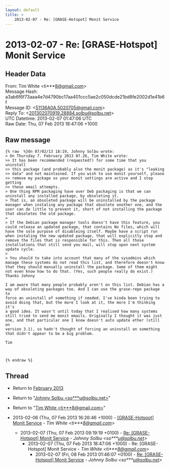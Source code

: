 ```yaml
---
layout: default
title: >
    2013-02-07 - Re: [GRASE-Hotspot] Monit Service
---
```


# 2013-02-07 - Re: [GRASE-Hotspot] Monit Service

## Header Data

From: Tim White \<ti***8@gmail.com\><br>
Message Hash: a3ab6f6f73aaa4e7d4790bc17aa401ccc5ae2c050dcde21bd8fe2002d1e41b6f<br>
Message ID: \<51136A0A.5020705@gmail.com\><br>
Reply To: \<201302070919.28884.solbu@solbu.net\><br>
UTC Datetime: 2013-02-07 01:47:06 UTC<br>
Raw Date: Thu, 07 Feb 2013 18:47:06 +1000<br>

## Raw message

```
{% raw  %}On 07/02/13 18:19, Johnny Solbu wrote:
> On Thursday 7. February 2013 07.26, Tim White wrote:
>> It has been recommended (requested?) for some time that you uninstall
>> this package (and probably also the monit package) as it's "leaking
>> data" and not maintained. If you wish to use monit yourself, please
>> remove my package so your monit settings are active and I stop getting
>> these email attempts.
> One thing RPM packaging have over Deb packaging is that we can uninstall any installed package, by obsoleting it.
> That is, an obsoleted package will be uninstalled by the package manager when instaling any package that obsolete another one, and the user can do little to prevent it, short of not installing the package that obsoletes the old package.
>
> If the Debian package manager tools doesn't have this feature, you could release an updated package, that contains No files, which will have the sole purpose of disableing itself. Maybe have a script run when instaling the new updated package, that will explicitly stop and remove the files that is responsible for this. Then all those installations that still send you mail, will stop upon next system update cycle.
>
> You should to take into account that many of the sysadmins which manage these systems do not read this list, and therefore doesn't know that they should manually uninstall the package. Some of them might not even know how to do that. (Yes, such people really do exist.)
Thanks Johnny

I am aware that many people probably aren't on this list. Debian has a 
way of obsoleting packages too. And I can use the grase-repo package to 
force an uninstall of something if needed. I've kinda been trying to 
avoid doing that, but the more I look at it, the more I'm thinking it's 
a good idea. It wasn't until today that I realised how many systems 
still tried to send me monit emails. Originally I thought it was just 
one, and that particular one I know doesn't auto update ether (still on 
version 3.1), so hadn't thought of forcing an uninstall on something 
that didn't appear to be a big problem.

Tim



{% endraw %}
```

## Thread

+ Return to [February 2013](/archive/2013/02)

+ Return to "[Johnny Solbu <so***u<span>@</span>solbu.net>](/authors/so___u_at_solbu_net)"
+ Return to "[Tim White <ti***8<span>@</span>gmail.com>](/authors/ti___8_at_gmail_com)"

+ 2013-02-06 (Thu, 07 Feb 2013 16:26:46 +1000) - [[GRASE-Hotspot] Monit Service](/archive/2013/02/26e27326fdc805833a1f409238b6c49b34835f9e43aff387fe9fa5d019c4dae0) - _Tim White \<ti***8@gmail.com\>_
  + 2013-02-07 (Thu, 07 Feb 2013 09:19:19 +0100) - [Re: [GRASE-Hotspot] Monit Service](/archive/2013/02/d7f47972f5d03d38e82eb4b1fbc251ba505715b27a541d2b0609175aacc18410) - _Johnny Solbu \<so***u@solbu.net\>_
    + 2013-02-07 (Thu, 07 Feb 2013 18:47:06 +1000) - Re: [GRASE-Hotspot] Monit Service - _Tim White \<ti***8@gmail.com\>_
      + 2013-02-07 (Fri, 08 Feb 2013 01:46:07 +0100) - [Re: [GRASE-Hotspot] Monit Service](/archive/2013/02/0f23853dfc842eb55fc684361d57996bc92ed618beca2012733a494ffda75e12) - _Johnny Solbu \<so***u@solbu.net\>_

